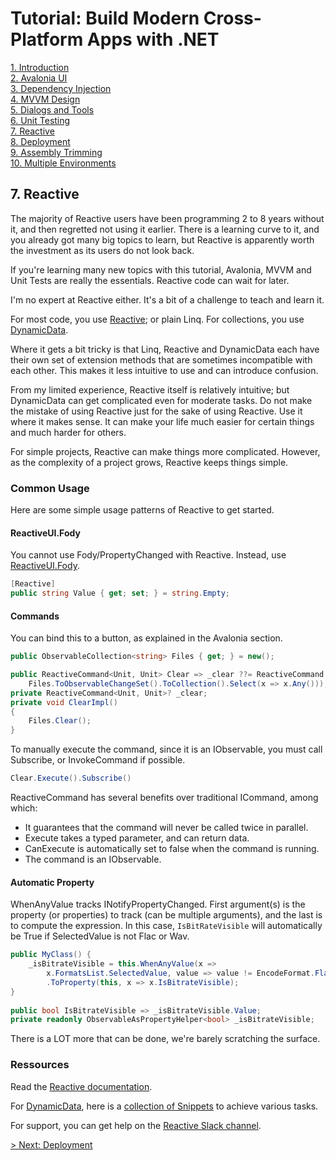 # Tutorial: Build Modern Cross-Platform Apps with .NET

[1. Introduction](README.md)  
[2. Avalonia UI](2_Avalonia.md)  
[3. Dependency Injection](3_DependencyInjection.md)  
[4. MVVM Design](4_MVVM.md)  
[5. Dialogs and Tools](5_DialogsTools.md)  
[6. Unit Testing](6_UnitTesting.md)  
[7. Reactive](7_Reactive.md)  
[8. Deployment](8_Deployment.md)  
[9. Assembly Trimming](9_AssemblyTrimming.md)  
[10. Multiple Environments](10_MultipleEnvironments.md)

## 7. Reactive

The majority of Reactive users have been programming 2 to 8 years without it, and then regretted not using it earlier. There is a learning curve to it, and you already got many big topics to learn, but Reactive is apparently worth the investment as its users do not look back.

If you're learning many new topics with this tutorial, Avalonia, MVVM and Unit Tests are really the essentials. Reactive code can wait for later.

I'm no expert at Reactive either. It's a bit of a challenge to teach and learn it.

For most code, you use [Reactive](https://www.reactiveui.net/); or plain Linq. For collections, you use [DynamicData](https://github.com/reactivemarbles/DynamicData).

Where it gets a bit tricky is that Linq, Reactive and DynamicData each have their own set of extension methods that are sometimes incompatible with each other. This makes it less intuitive to use and can introduce confusion.

From my limited experience, Reactive itself is relatively intuitive; but DynamicData can get complicated even for moderate tasks. Do not make the mistake of using Reactive just for the sake of using Reactive. Use it where it makes sense. It can make your life much easier for certain things and much harder for others.

For simple projects, Reactive can make things more complicated. However, as the complexity of a project grows, Reactive keeps things simple.

### Common Usage

Here are some simple usage patterns of Reactive to get started.

#### ReactiveUI.Fody

You cannot use Fody/PropertyChanged with Reactive. Instead, use [ReactiveUI.Fody](https://github.com/kswoll/ReactiveUI.Fody).

```c#
[Reactive]
public string Value { get; set; } = string.Empty;
```

#### Commands

You can bind this to a button, as explained in the Avalonia section.

```c#
public ObservableCollection<string> Files { get; } = new();

public ReactiveCommand<Unit, Unit> Clear => _clear ??= ReactiveCommand.Create(ClearImpl,
    Files.ToObservableChangeSet().ToCollection().Select(x => x.Any()));
private ReactiveCommand<Unit, Unit>? _clear;
private void ClearImpl()
{
    Files.Clear();
} 
```

To manually execute the command, since it is an IObservable, you must call Subscribe, or InvokeCommand if possible.

```c#
Clear.Execute().Subscribe()
```

ReactiveCommand has several benefits over traditional ICommand, among which:

- It guarantees that the command will never be called twice in parallel.
- Execute takes a typed parameter, and can return data.
- CanExecute is automatically set to false when the command is running.
- The command is an IObservable.

#### Automatic Property

WhenAnyValue tracks INotifyPropertyChanged. First argument(s) is the property (or properties) to track (can be multiple arguments), and the last is to compute the expression. In this case, `IsBitRateVisible` will automatically be True if SelectedValue is not Flac or Wav.

```c#
public MyClass() {
    _isBitrateVisible = this.WhenAnyValue(x => 
        x.FormatsList.SelectedValue, value => value != EncodeFormat.Flac && value != EncodeFormat.Wav)
        .ToProperty(this, x => x.IsBitrateVisible);
}
    
public bool IsBitrateVisible => _isBitrateVisible.Value;
private readonly ObservableAsPropertyHelper<bool> _isBitrateVisible;
```

There is a LOT more that can be done, we're barely scratching the surface.

### Ressources

Read the [Reactive documentation](https://www.reactiveui.net/docs/).

For [DynamicData](https://github.com/reactivemarbles/DynamicData), here is a [collection of Snippets](https://github.com/RolandPheasant/DynamicData.Snippets) to achieve various tasks.

For support, you can get help on the [Reactive Slack channel](https://reactivex.slack.com).

[> Next: Deployment](8_Deployment.md)
